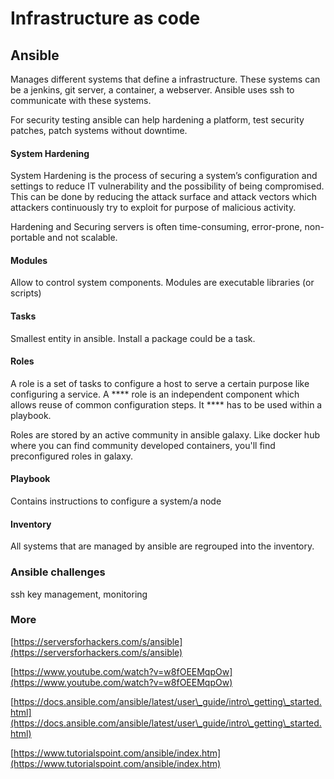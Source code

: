 # Infrastructure as code

## **Ansible**

Manages different systems that define a infrastructure. These systems can be a jenkins, git server, a container, a webserver. Ansible uses ssh to communicate with these systems.

For security testing ansible can help hardening a platform, test security patches, patch systems without downtime.

#### System Hardening

System Hardening is the process of securing a system’s configuration and settings to reduce IT vulnerability and the possibility of being compromised. This can be done by reducing the attack surface and attack vectors which attackers continuously try to exploit for purpose of malicious activity.

Hardening and Securing servers is often time-consuming, error-prone, non-portable and not scalable.

#### Modules

Allow to control system components. Modules are executable libraries (or scripts)

#### Tasks&#x20;

Smallest entity in ansible. Install a package could be a task.&#x20;

#### Roles

A role is a set of tasks to configure a host to serve a certain purpose like configuring a service. A **** role is an independent component which allows reuse of common configuration steps. It **** has to be used within a playbook.

Roles are stored by an active community in ansible galaxy. Like docker hub where you can find community developed containers, you'll find preconfigured roles in galaxy.

#### Playbook

Contains instructions to configure a system/a node

#### Inventory

All systems that are managed by ansible are regrouped into the inventory.&#x20;

### Ansible challenges

ssh  key management, monitoring

### More&#x20;

[https://serversforhackers.com/s/ansible](https://serversforhackers.com/s/ansible)

[https://www.youtube.com/watch?v=w8fOEEMqpOw](https://www.youtube.com/watch?v=w8fOEEMqpOw)

[https://docs.ansible.com/ansible/latest/user\_guide/intro\_getting\_started.html](https://docs.ansible.com/ansible/latest/user\_guide/intro\_getting\_started.html)

[https://www.tutorialspoint.com/ansible/index.htm](https://www.tutorialspoint.com/ansible/index.htm)

